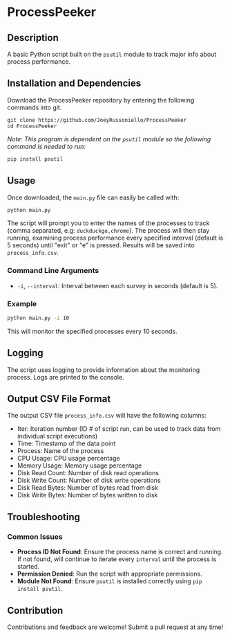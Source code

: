 # ProcessPeeker

## Description
A basic Python script built on the `psutil` module to track major info about process performance.

## Installation and Dependencies
Download the ProcessPeeker repository by entering the following commands into git.
```git
git clone https://github.com/JoeyRussoniello/ProcessPeeker
cd ProcessPeeker
```

*Note: This program is dependent on the `psutil` module so the following command is needed to run:* 
```sh
pip install psutil
```

## Usage
Once downloaded, the `main.py` file can easily be called with:
```sh
python main.py
```
The script will prompt you to enter the names of the processes to track (comma separated, e.g: `duckduckgo,chrome`). The process will then stay running, examining process performance every specified interval (default is 5 seconds) until "exit" or "e" is pressed. Results will be saved into `process_info.csv`.

### Command Line Arguments
- `-i`, `--interval`: Interval between each survey in seconds (default is 5).

### Example
```sh
python main.py -i 10
```
This will monitor the specified processes every 10 seconds.

## Logging
The script uses logging to provide information about the monitoring process. Logs are printed to the console.

## Output CSV File Format
The output CSV file `process_info.csv` will have the following columns:
- Iter: Iteration number (ID # of script run, can be used to track data from individual script executions)
- Time: Timestamp of the data point
- Process: Name of the process
- CPU Usage: CPU usage percentage
- Memory Usage: Memory usage percentage
- Disk Read Count: Number of disk read operations
- Disk Write Count: Number of disk write operations
- Disk Read Bytes: Number of bytes read from disk
- Disk Write Bytes: Number of bytes written to disk

## Troubleshooting
### Common Issues
- **Process ID Not Found**: Ensure the process name is correct and running. If not found, will continue to iterate every `interval` until the process is started.
- **Permission Denied**: Run the script with appropriate permissions.
- **Module Not Found**: Ensure `psutil` is installed correctly using `pip install psutil`.

## Contribution
Contributions and feedback are welcome! Submit a pull request at any time!
